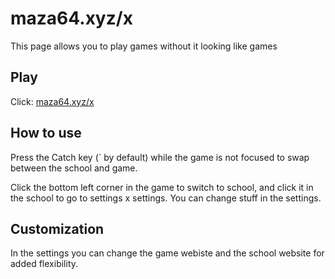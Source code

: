# maza64.xyz/x

This page allows you to play games
without it looking like games

## Play

Click: [maza64.xyz/x](https://maza64.xyz/x)

## How to use

Press the Catch key (` by default) while the game is not focused
to swap between the school and game.

Click the bottom left corner in the game to switch to school,
and click it in the school to go to settings
x settings. You can change stuff in the settings.

## Customization

In the settings you can change the game webiste and the school website
for added flexibility.